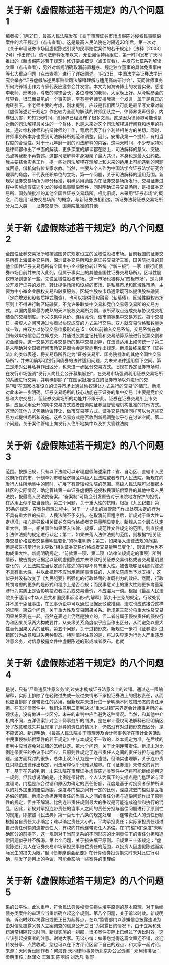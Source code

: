 # 关于新《虚假陈述若干规定》的八个问题1

编者按：1月21日，最高人民法院发布《关于审理证券市场虚假陈述侵权民事赔偿案件的若干规定》（点击查看）。这是最高人民法院在时隔近20年后，第一次对《关于审理证券市场因虚假陈述引发的民事赔偿案件的若干规定》（法释〔2003〕2号）作出修订。该司法解释发布以来，无讼阅读持续跟进，第一时间发布了天同推出的《新虚假陈述若干规定》修订要点概览（点击查看），并发布七篇系列解读文章（点击查看），另外对新规明确取消前置程序、规定独立董事的具体免责事由等七大重点问题（点击查看）进行了详细阐述。1月23日，中国法学会证券法学研究会举办“证券虚假陈述民事赔偿司法解释理解与适用高端研讨会”，天同律师事务所何海锋博士作为专家代表应邀参会并发言。本文为何海锋博士的发言实录。感谢李老师、邢老师，尊敬的郭锋会长，各位尊敬的老师，大家晚上好。从今晚参会的阵容看，很显而易见的一个事实是，李有星老师安排我第一个发言，属于是真正的抛砖引玉。李老师主要的考虑，刚才提到，应该是我们团队可能是最早写文章对新《虚假陈述若干规定》作出较为全面的解读的律师团队之一，律师界发声很多，内卷很厉害，短短2天时间，律师界已经发布了很多文章。这是因为律师界可能也是对新的司法解释最关注的一个群体，也是未来对这个司法解释进行阐释和运用的群体，通过维权律师和抗辩律师的工作，背后代表了各个利益相关方的关切。同时，律师事务所本身也受到司法解释所规范和调整。因此，安排我第一个抛砖，有相当程度的合理性。对于十九年磨一剑的司法解释的内容，这两天时间，不少专家特别是律师都作出了书面的解读，更多深度的解读都在路上，司法解释的意义、突破、亮点等我都不再赘述。这部司法解释本身凝聚了最大共识，本身也是最大公约数。我主要结合实务工作，提一些对司法解释在理解上和未来的适用上可能遇到的问题或困惑，借机向各位专家求教。当然，主要从个人作为中国法学会证券法学研究会理事的角度，不代表任职单位的立场。第一个问题，关于司法解释的适用范围。新规以证券交易场所为界分标准，明确适用范围为在证券交易场所发行、交易证券过程中实施虚假陈述引发的侵权民事赔偿案件，同时明确证券交易场所，是指证券交易所、国务院批准的其他全国性证券交易场所。相比旧规，未采用“证券市场”的概念，而是用“证券交易场所”的概念，与新证券法相衔接。新证券法将证券交易场所分为三大类——证券交易所、国务院批准的其他

# 关于新《虚假陈述若干规定》的八个问题2

全国性证券交易场所和按照国务院规定设立的区域性股权市场。目前我国的证券交易所有上海证券交易所、深圳证券交易所和北京证券交易所三家，国务院批准的其他全国性证券交易场所有全国中小企业股份转让系统（“新三板”）一家（银行间债券市场目前并未纳入此列，但属于事实上的其他全国性证券交易场所）。区域性股权市场则更多一些。先说区域性股权市场。这一市场也被称为“四板市场”，是为非公开发行证券的发行、转让提供场所和设施的市场，是私募市场和区域性市场，主要为中小微企业股权交易和融资服务。区域性股权市场通常既可以提供股权融资（定向增发和股权质押式融资），也可以提供债权融资（私募债）。区域性股权市场原则上不得进行跨区域融资，不允许采取集中交易和竞价交易等交易所的交易方式。以国内最早最为成熟的天津股权交易所为例，该所采取点选成交与协议成交相结合的交易制度。不采取集中竞价、连续竞价、做市商等集中交易方式。每个交易日，投资人之间可通过协商以协议成交的方式进行交易。双方就交易价格和数量达成一致，由双方以协议交易申报形式在15：00以前输入交易系统，交易系统在收到有效申报信息后立即成交，并通过股票登记托管和交易结算系统进行股票交割和资金结算。这一交易方式与交易所的集中交易迥异，在法律适用上如何统一？第二是未明确对全国银行间市场交易商协会是否适用作出规定。新规最终采取了《证券法》的类似表述，将交易场所界定为“证券交易所、国务院批准的其他全国性交易场所”，并未明确写明银行间债券的法律适用问题，为未来法律适用留下空间。第三是未对公募私募作出区分，也未进一步区分交易方式。旧规在界定证券市场时，在发行市场强调“发行人向社会公开募集股份”，在交易市场强调利用证券交易场所的系统进行交易，并明确排除了“在国家批准设立的证券市场以外进行的交易”和“在国家批准设立的证券市场上通过协议转让方式进行的交易”的情形。新规对此未进一步明确。证券交易场所的核心功能在于证券的集中交易（主要是竞价交易和大宗交易），但证券交易场所的功能并不限于此。证券在证券交易所上市交易，应当采用公开的集中交易方式或者国务院证券监督管理机构批准的其他方式。这里的其他方式包括协议转让、做市交易等方式。证券交易场所同样可以为这些交易方式提供场所和设施。这些交易方式是否收到新规调整似乎存在讨论空间。第二个问题，关于案件管辖上向发行人住所地集中以及扩大管辖法院

# 关于新《虚假陈述若干规定》的八个问题3

范围。按照旧规，只有以下法院可以审理虚假陈述案件：省、自治区、直辖市人民政府所在的市、计划单列市和经济特区中级人民法院或者专门人民法院。新规在向发行人住所地集中的同时，扩展了有管辖权法院的范围。高级人民法院可以根据本辖区的实际情况，确定管辖第一审证券虚假陈述侵权民事赔偿案件的其他中级人民法院，报最高人民法院备案。“备案制”可能会引发原告对于法院地方保护的担忧，在适用上似乎应当谨慎。第三个问题，关于重大性的抗辩。根据《九民纪要》第85条的规定，在案件审理过程中，对于一方提出的监管部门作出处罚决定的行为不具有重大性的抗辩，人民法院不予支持。在取消前置程序后，新规对于重大性认定标准，核心是导致相关证券交易价格或者交易量明显变化。新规从三个层次认定重大性，第一，相关事件如果落入法律、规章、规范性文件规定的范围，则直接援引法律法规的规定进行认定；第二，如果未落入法律法规的范围，则根据“相关证券交易价格或者交易量明显变化”的标准判断；第三，如果落入法律法规的范围，但是被告抗辩行为未导致“相关证券交易价格或者交易量明显变化”，则该行为也不构成重大性。新规明确规定，“前款第一项、第二项（法律法规规定的事项）所列情形，被告提交证据足以证明虚假陈述并未导致相关证券交易价格或者交易量明显变化的，人民法院应当认定虚假陈述的内容不具有重大性。被告能够证明虚假陈述不具有重大性，并以此抗辩不应当承担民事责任的，人民法院应当予以支持”，这似乎并没有改变了《九民纪要》所强化的行政处罚的准既判力的效应。然而，行政处罚考虑的更多的是形式和程序上是否合规；而民事意义上的重大性则更多考量案涉行为实质上是否影响投资者决策或交易量价，不应混为一谈。根据《最高人民法院关于适用<中华人民共和国民事诉讼法>的解释》第九十三条的规定，行政处罚并不属于免证事由，在民事诉讼中可以通过证据反驳或推翻，法院也应该接受这样的证明。第四个问题，关于重大性及交易因果关系。新规第三部分将重大性及交易因果关系列在一起。虽然在表述上仍然是独立的，但二者分属于侵权责任的侵权行为和因果关系两大构成要件，从亲缘关系角度似乎应当作出区分，从而避免以重大性替代因果关系的证明。第五个问题，关于过错形态。新规进一步将《证券法》过错区分为故意和过失两种形态。特别值得注意的是，将过失界定为行为人严重违反注意义务，对信息披露文件中虚假陈述的形成或者发布。也就

# 关于新《虚假陈述若干规定》的八个问题4

是说，只有“严重违反注意义务”的过失才构成证券法意义上的过错。通过这一限缩解释，实际上排除了在轻微过失或一般过失情形下承担证券法上的侵权责任，从而也应当排除了连带责任的适用，但新规并未进行进一步明确不同过错形态的责任承担。在五洋债案件中，我们注意到二审判决以“重大过错”来界定会计师事务所的主观状态，没有做进一步区分。未来的审判中应当避免这种情况。当然，和其他中介机构不同，五洋债案针对会计师事务所的判决，是在审计侵权司法解释已经明确区分了故意和过失并且规定了迥异的责任的情况下，仍然没有对过错形态做区分，是不应该的。新规明确，《最高人民法院关于审理涉及会计师事务所在审计业务活动中民事侵权赔偿案件的若干规定》中与本规定不一致的，以本规定为准。在后续的审判中应当避免对过错的笼统认定。第六个问题，关于比例连带责任。新规未对比例连带责任的争议予以回应，只原则性规定了连带责任人之间的责任分担与追偿问题。这方面探讨的很多，总体上观点认为是一个遗憾，但确实也理解，关于连带责任只能由法律作出规定，司法解释似乎也难以越界。在《证券法》未修改的背景下，基于在先的判例，未来法院在审理证券虚假陈述类案件中仍将可能继续适用这一规则。但我想说明的是，比例连带背后，个人认为真正的支撑点是门槛理论与深度理论。门槛是综合过错和原因力确定的责任份额，深度是基于对投资者保护所课以的对外加重的赔偿范围，深度与门槛之间有一定的比例，深度减去门槛就是互相追偿的范围。新规对承担连带责任的当事人之间的责任分担与追偿问题作出了原则性的规定，但并不解渴。比例连带责任规则最大的争议是可能造成追偿和执行的混乱，因此，新规对承担连带责任的当事人之间的责任分担与追偿问题进行了原则性的规定，即按照《民法典》第一百七十八条的规定处理——连带责任人的责任份额根据各自责任大小确定；难以确定责任大小的，平均承担责任；实际承担责任超过自己责任份额的连带责任人，有权向其他连带责任人追偿。在“门槛”和“深度”未明确区分的前提下，这一规则对于当前复杂的不同形态的比例责任下的责任分担和追偿问题似乎并不解渴。第七个问题，关于损失填平原则。旧规第三十条规定：“虚假陈述行为人在证券交易市场承担民事赔偿责任的范围，以投资人因虚假陈述而实际发生的损失为限。”但《债券座谈会纪要》在计算债券投资损失时未对此进行明确，引发了适用上的争议，可能会影响一些案件的审理结

# 关于新《虚假陈述若干规定》的八个问题5

果的公平性。此次重申，符合民法典侵权责任损失填平原则的基本原理，对于后续债券类案件的审理应当重新确立起这个规则。第八个问题，关于诉讼时效。新规明确，诉讼时效以揭露日或更正日为起算点，在以“监管部门以涉嫌信息披露违法为由对信息披露义务人立案调查的信息公开之日”为揭露日的情况下，由于立案和处罚通常相隔较长时间。新规实施的一刹那，很多案件实际上已经过了诉讼时效，这应该引起投资者的注意。谢谢大家。无讼小编：如果您觉得这篇文章还不错，欢迎转发分享、点赞收藏，您也可以在下方评论区留下自己的观点，和大家一起讨论。来源：天同诉讼圈作者：何海锋 天同律师事务所北京办公室责编：邓珂玮排版：梁萌审核：赵润众 王雅玉 陈丽娟 刘逸凡 张野

